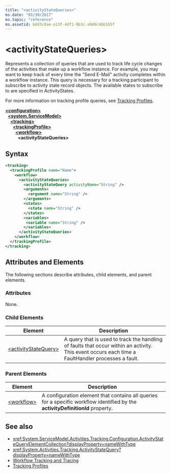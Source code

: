 ```yaml
---
title: "<activityStateQueries>"
ms.date: "03/30/2017"
ms.topic: "reference"
ms.assetid: bdd3c8ae-a13f-4df1-9b3c-a9d6c4bb1b5f
---
```

# \<activityStateQueries>
Represents a collection of queries that are used to track life cycle changes of the activities that make up a workflow instance. For example, you may want to keep track of every time the "Send E-Mail" activity completes within a workflow instance. This query is necessary for a tracking participant to subscribe to activity state record objects. The available states to subscribe to are specified in ActivityStates.  
  
 For more information on tracking profile queries, see [Tracking Profiles](../../../windows-workflow-foundation/tracking-profiles.md).  
  
[**\<configuration>**](../configuration-element.md)\
&nbsp;&nbsp;[**\<system.ServiceModel>**](system-servicemodel-of-workflow.md)\
&nbsp;&nbsp;&nbsp;&nbsp;[**\<tracking>**](tracking.md)\
&nbsp;&nbsp;&nbsp;&nbsp;&nbsp;&nbsp;[**\<trackingProfile>**](trackingprofile.md)\
&nbsp;&nbsp;&nbsp;&nbsp;&nbsp;&nbsp;&nbsp;&nbsp;[**\<workflow>**](workflow.md)\
&nbsp;&nbsp;&nbsp;&nbsp;&nbsp;&nbsp;&nbsp;&nbsp;&nbsp;&nbsp;**\<activityStateQueries>**  
  
## Syntax  
  
```xml
<tracking>
  <trackingProfile name="Name">
    <workflow>
      <activityStateQueries>
        <activityStateQuery activityName="String" />
        <arguments>
          <argument name="String" />
        </arguments>
        <states>
          <state name="String" />
        </states>
        <variables>
         <variable name="String" />
        </variables>
      </activityStateQueries>
    </workflow>
  </trackingProfile>
</tracking>  
```  
  
## Attributes and Elements  
 The following sections describe attributes, child elements, and parent elements.  
  
### Attributes  
 None.  
  
### Child Elements  
  
|Element|Description|  
|-------------|-----------------|  
|[\<activityStateQuery>](activitystatequery.md)|A query that is used to track the handling of faults that occur within an activity.  This event occurs each time a FaultHandler processes a fault.|  
  
### Parent Elements  
  
|Element|Description|  
|-------------|-----------------|  
|[\<workflow>](workflow.md)|A configuration element that contains all queries for a specific workflow identified by the **activityDefinitionId** property.|  
  
## See also

- <xref:System.ServiceModel.Activities.Tracking.Configuration.ActivityStateQueryElementCollection?displayProperty=nameWithType>
- <xref:System.Activities.Tracking.ActivityStateQuery?displayProperty=nameWithType>
- [Workflow Tracking and Tracing](../../../windows-workflow-foundation/workflow-tracking-and-tracing.md)
- [Tracking Profiles](../../../windows-workflow-foundation/tracking-profiles.md)
